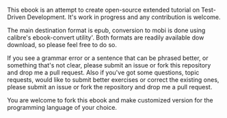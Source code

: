 This ebook is an attempt to create open-source extended tutorial on Test-Driven Development. It's work in progress and any contribution is welcome.

The main destination format is epub, conversion to mobi is done using calibre's ebook-convert utility'. Both formats are readily available dow download, so please feel free to do so.

If you see a grammar error or a sentence that can be phrased better, or something that's not clear, please submit an issue or fork this repository and drop me a pull request. Also if you've got some questions, topic requests, would like to submit better exercises or correct the existing ones, please submit an issue or fork the repository and drop me a pull request.

You are welcome to fork this ebook and make customized version for the programming language of your choice.


